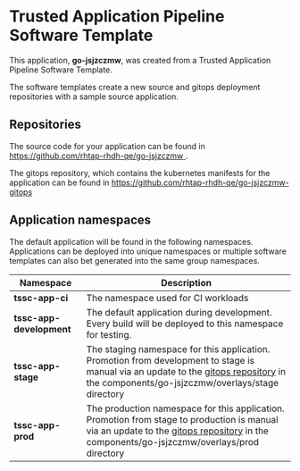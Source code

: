 # Trusted Application Pipeline Software Template

This application, **go-jsjzczmw**, was created from a Trusted Application Pipeline Software Template.

The software templates create a new source and gitops deployment repositories with a sample source application. 

## Repositories

The source code for your application can be found in [https://github.com/rhtap-rhdh-qe/go-jsjzczmw ](https://github.com/rhtap-rhdh-qe/go-jsjzczmw ).
 
The gitops repository, which contains the kubernetes manifests for the application can be found in 
[https://github.com/rhtap-rhdh-qe/go-jsjzczmw-gitops ](https://github.com/rhtap-rhdh-qe/go-jsjzczmw-gitops ) 

## Application namespaces 

The default application will be found in the following namespaces. Applications can be deployed into unique namespaces or multiple software templates can also bet generated into the same group namespaces.  

|  Namespace   |  Description   |  
| -------- | -------- |
| **tssc-app-ci** | The namespace used for CI workloads |
| **tssc-app-development** | The default application during development. Every build will be deployed to this namespace for testing. |
| **tssc-app-stage** | The staging namespace for this application. Promotion from development to stage is manual via an update to the [gitops repository](https://github.com/rhtap-rhdh-qe/go-jsjzczmw-gitops ) in the components/go-jsjzczmw/overlays/stage directory |
| **tssc-app-prod** | The production namespace for this application. Promotion from stage to production is manual via an update to the [gitops repository](https://github.com/rhtap-rhdh-qe/go-jsjzczmw-gitops ) in the components/go-jsjzczmw/overlays/prod directory |